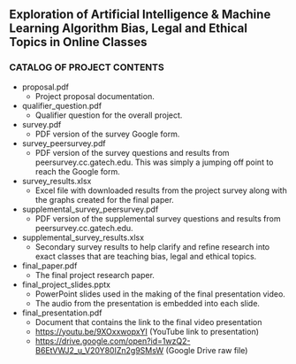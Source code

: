 ## Exploration of Artificial Intelligence & Machine Learning Algorithm Bias, Legal and Ethical Topics in Online Classes

### CATALOG OF PROJECT CONTENTS
* proposal.pdf
  - Project proposal documentation.
* qualifier_question.pdf
  - Qualifier question for the overall project.
* survey.pdf
  - PDF version of the survey Google form.
* survey_peersurvey.pdf
  - PDF version of the survey questions and results from peersurvey.cc.gatech.edu. This
was simply a jumping off point to reach the Google form.
* survey_results.xlsx
  - Excel file with downloaded results from the project survey along with the graphs
created for the final paper.
* supplemental_survey_peersurvey.pdf
  - PDF version of the supplemental survey questions and results from
peersurvey.cc.gatech.edu.
* supplemental_survey_results.xlsx
  - Secondary survey results to help clarify and refine research into exact classes that are
teaching bias, legal and ethical topics.
* final_paper.pdf
  - The final project research paper.
* final_project_slides.pptx
  - PowerPoint slides used in the making of the final presentation video.
  - The audio from the presentation is embedded into each slide.
* final_presentation.pdf
  - Document that contains the link to the final video presentation
  - https://youtu.be/9XOxxwopxYI (YouTube link to presentation)
  - https://drive.google.com/open?id=1wzQ2-B6EtVWJ2_u_V20Y80IZn2g9SMsW
(Google Drive raw file)
